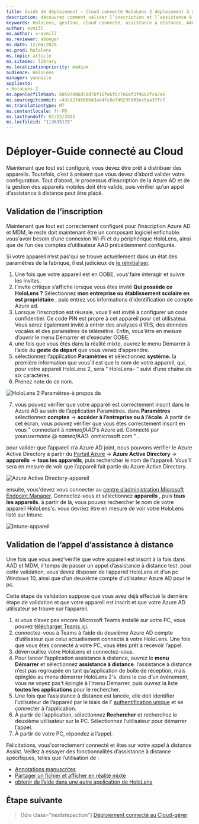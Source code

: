```yaml
---
title: Guide de déploiement – Cloud connecté HoloLens 2 déploiement à grande échelle avec l’assistance à distance-déployer
description: découvrez comment valider l’inscription et l’assistance à distance pour HoloLens appareils sur un réseau connecté au Cloud.
keywords: HoloLens, gestion, cloud connecté, assistance à distance, AAD, Azure AD, MDM, gestion des appareils mobiles
author: evmill
ms.author: v-evmill
ms.reviewer: aboeger
ms.date: 12/04/2020
ms.prod: hololens
ms.topic: article
ms.sitesec: library
ms.localizationpriority: medium
audience: HoloLens
manager: yannisle
appliesto:
- HoloLens 2
ms.openlocfilehash: b0597806d58d7bf16fe6f6c766af3f9662fca7e6
ms.sourcegitcommit: c43cd2f450b643ad4fc8e749235d03ec5aa3ffcf
ms.translationtype: MT
ms.contentlocale: fr-FR
ms.lasthandoff: 07/12/2021
ms.locfileid: "113635175"
---
```

# <a name="deploy---cloud-connected-guide"></a>Déployer-Guide connecté au Cloud

Maintenant que tout est configuré, vous devez être prêt à distribuer des appareils. Toutefois, c’est à présent que vous devez d’abord valider votre configuration. Tout d’abord, le processus d’inscription de la Azure AD et de la gestion des appareils mobiles doit être validé, puis vérifier qu’un appel d’assistance à distance peut être placé.

## <a name="enrollment-validation"></a>Validation de l’inscription

Maintenant que tout est correctement configuré pour l’inscription Azure AD et MDM, le reste doit maintenant être un composant logiciel enfichable. vous&#39;avoir besoin d’une connexion Wi-Fi et du périphérique HoloLens, ainsi que de l’un des comptes d’utilisateur AAD précédemment configurés.

Si votre appareil n’est pas&#39;qui se trouve actuellement dans un état des paramètres de la fabrique, il est judicieux de [le réinitialiser](/hololens/hololens-recovery#clean-reflash-the-device).

1. Une fois que votre appareil est en OOBE, vous&#39;faire interagir et suivre les invites. 
1. l’invite critique s’affiche lorsque vous êtes invité **Qui possède ce HoloLens ?** Sélectionnez **mon entreprise ou établissement scolaire en est propriétaire** , puis entrez vos informations d’identification de compte Azure ad.
1. Lorsque l’inscription est réussie, vous&#39;ll est invité à configurer un code confidentiel. Ce code PIN est propre à cet appareil pour cet utilisateur. Vous serez également invité à entrer des analyses d’IRIS, des données vocales et des paramètres de télémétrie. Enfin, vous&#39;être en mesure d’ouvrir le menu Démarrer et d’exécuter OOBE.
1. une fois que vous êtes dans la réalité mixte, ouvrez le menu Démarrer à l’aide du **geste de départ** que vous venez d’apprendre.
1. sélectionnez l’application **Paramètres** et sélectionnez **système.** la première information que vous&#39;ll est que le nom de votre appareil, qui, pour votre appareil HoloLens 2, sera &quot; HoloLens- &quot; suivi d’une chaîne de six caractères.
1. Prenez note de ce nom.

![HoloLens 2 Paramètres-à propos de](./images/hololens2-settings-about.jpg)

7. vous pouvez vérifier que votre appareil est correctement inscrit dans le Azure AD au sein de l’application Paramètres. dans **Paramètres** sélectionnez **comptes**  ->  **accéder à l’entreprise ou à l’école**. À partir de cet écran, vous pouvez vérifier que vous êtes correctement inscrit en vous &quot; connectant à _nameofAAD_&#39;s Azure ad. Connecté par _yourusername_ @ _nameofAAD_. onmicrosoft.com &quot; .


pour valider que l’appareil n’a Azure AD joint, nous pouvons vérifier le Azure Active Directory à partir du [Portail Azure](https://portal.azure.com/#home)  ->  **Azure Active Directory**  ->  **appareils**  ->  **tous les appareils**, puis rechercher le nom de l’appareil. Vous&#39;ll sera en mesure de voir que l’appareil fait partie du Azure Active Directory.


![Azure Active Directory-appareil](./images/aad-enrollment.png)

ensuite, vous&#39;devez vous connecter au [centre d’administration Microsoft Endpoint Manager](https://endpoint.microsoft.com/#home). Connectez-vous et sélectionnez **appareils** , puis **tous les appareils**. à partir de là, vous pouvez rechercher le nom de votre appareil HoloLens&#39;s. vous devriez être en mesure de voir votre HoloLens listé sur Intune.

![Intune-appareil](./images/endpoint-all-devices-enrolled.png)

## <a name="remote-assist-call-validation"></a>Validation de l’appel d’assistance à distance

Une fois que vous avez&#39;vérifié que votre appareil est inscrit à la fois dans AAD et MDM, il&#39;temps de passer un appel d’assistance à distance test. pour cette validation, vous&#39;devez disposer de l’appareil HoloLens et d’un pc Windows 10, ainsi que d’un deuxième compte d’utilisateur Azure AD pour le pc.

Cette étape de validation suppose que vous avez déjà effectué la dernière étape de validation et que votre appareil est inscrit et que votre Azure AD utilisateur se trouve sur l’appareil.


1. si vous n’avez pas encore Microsoft Teams installé sur votre PC, vous pouvez [télécharger Teams ici](https://www.microsoft.com/microsoft-365/microsoft-teams/download-app).
2. connectez-vous à Teams à l’aide du deuxième Azure AD compte d’utilisateur que celui actuellement connecté à votre HoloLens. Une fois que vous êtes connecté à votre PC, vous êtes prêt à recevoir l’appel.
3. déverrouillez votre HoloLens et connectez-vous.
4. Pour lancer l’application assistance à distance, ouvrez le **menu Démarrer** et sélectionnez **assistance à distance**. l’assistance à distance n’est pas regroupée en tant qu’application de boîte de réception, mais épinglée au menu démarrer HoloLens 2&#39;s. dans le cas d’un événement, vous ne voyez pas&#39;t épinglé à l’menu Démarrer, puis ouvrez la liste **toutes les applications** pour le rechercher.
5. Une fois que l’assistance à distance est lancée, elle doit identifier l’utilisateur de l’appareil par le biais de l' [authentification unique](/azure/active-directory/manage-apps/what-is-single-sign-on) et se connecter à l’application.
6. À partir de l’application, sélectionnez **Rechercher** et recherchez le deuxième utilisateur sur le PC. Sélectionnez l’utilisateur pour démarrer l’appel.
7. À partir de votre PC, répondez à l’appel.

Félicitations, vous&#39;correctement connecté et êtes sur votre appel à distance Assist. Veillez à essayer des fonctionnalités d’assistance à distance spécifiques, telles que l’utilisation de :

- [Annotations manuscrites](/dynamics365/mixed-reality/remote-assist/add-annotations-hololens)
- [Partager un fichier et afficher en réalité mixte](/dynamics365/mixed-reality/remote-assist/display-save-files)
- [obtenir de l’aide dans une autre application de HoloLens](/dynamics365/mixed-reality/remote-assist/get-help-hololens-app-hololens)

## <a name="next-step"></a>Étape suivante

> [!div class="nextstepaction"]
> [Déploiement connecté au Cloud-gérer](hololens2-cloud-connected-maintain.md)